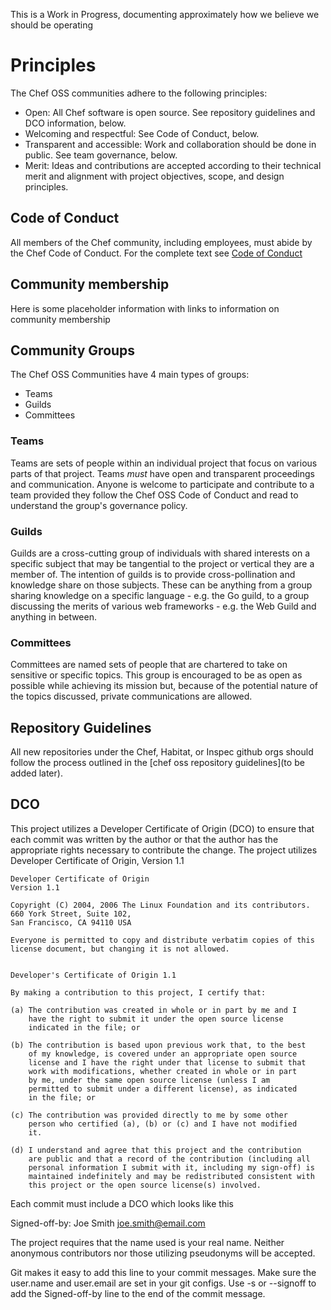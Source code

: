 This is a Work in Progress, documenting approximately how we believe we should be operating

# Principles

The Chef OSS communities adhere to the following principles:

  - Open: All Chef software is open source. See repository guidelines and DCO information, below.
  - Welcoming and respectful: See Code of Conduct, below.
  - Transparent and accessible: Work and collaboration should be done in public. See team governance, below.
  - Merit: Ideas and contributions are accepted according to their technical merit and alignment with project objectives, scope, and design principles.

## Code of Conduct

All members of the Chef community, including employees, must abide by the Chef Code of Conduct. For the complete text see [Code of Conduct](code-of-conduct.md)

## Community membership

Here is some placeholder information with links to information on community membership

## Community Groups

The Chef OSS Communities have 4 main types of groups:

  - Teams
  - Guilds
  - Committees

### Teams

Teams are sets of people within an individual project that focus on various parts of that project. Teams _must_ have open and transparent proceedings and communication. Anyone is welcome to participate and contribute to a team provided they follow the Chef OSS Code of Conduct and read to understand the group's governance policy.

### Guilds

Guilds are a cross-cutting group of individuals with shared interests on a specific subject that may be tangential to the project or vertical they are a member of. The intention of guilds is to provide cross-pollination and knowledge share on those subjects. These can be anything from a group sharing knowledge on a specific language - e.g. the Go guild, to a group discussing the merits of various web frameworks - e.g. the Web Guild and anything in between.

### Committees

Committees are named sets of people that are chartered to take on sensitive or specific topics. This group is encouraged to be as open as possible while achieving its mission but, because of the potential nature of the topics discussed, private communications are allowed.

## Repository Guidelines
All new repositories under the Chef, Habitat, or Inspec github orgs should follow the process outlined in the [chef oss repository guidelines](to be added later).

## DCO
This project utilizes a Developer Certificate of Origin (DCO) to ensure that each commit was written by the author or that the author has the appropriate rights necessary to contribute the change. The project utilizes Developer Certificate of Origin, Version 1.1
```
Developer Certificate of Origin
Version 1.1

Copyright (C) 2004, 2006 The Linux Foundation and its contributors.
660 York Street, Suite 102,
San Francisco, CA 94110 USA

Everyone is permitted to copy and distribute verbatim copies of this
license document, but changing it is not allowed.


Developer's Certificate of Origin 1.1

By making a contribution to this project, I certify that:

(a) The contribution was created in whole or in part by me and I
    have the right to submit it under the open source license
    indicated in the file; or

(b) The contribution is based upon previous work that, to the best
    of my knowledge, is covered under an appropriate open source
    license and I have the right under that license to submit that
    work with modifications, whether created in whole or in part
    by me, under the same open source license (unless I am
    permitted to submit under a different license), as indicated
    in the file; or

(c) The contribution was provided directly to me by some other
    person who certified (a), (b) or (c) and I have not modified
    it.

(d) I understand and agree that this project and the contribution
    are public and that a record of the contribution (including all
    personal information I submit with it, including my sign-off) is
    maintained indefinitely and may be redistributed consistent with
    this project or the open source license(s) involved.
```
Each commit must include a DCO which looks like this

Signed-off-by: Joe Smith <joe.smith@email.com>

The project requires that the name used is your real name. Neither anonymous contributors nor those utilizing pseudonyms will be accepted.

Git makes it easy to add this line to your commit messages. Make sure the user.name and user.email are set in your git configs. Use -s or --signoff to add the Signed-off-by line to the end of the commit message.
